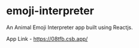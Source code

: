 # emoji-interpreter

An Animal Emoji Interpreter app built using Reactjs.


App Link - https://08tfb.csb.app/
